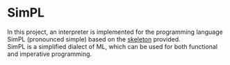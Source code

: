 # SimPL 
In this project, an interpreter is implemented for the programming language SimPL (pronounced simple) based on the [skeleton](http://adapt.seiee.sjtu.edu.cn/~xusheng/cs383/skeleton.zip) provided. <br>
SimPL is a simplified dialect of ML, which can be used for both functional and imperative programming.
